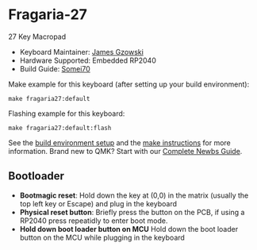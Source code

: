 # Fragaria-27

27 Key Macropad

* Keyboard Maintainer: [James Gzowski](https://github.com/gzowski)
* Hardware Supported: Embedded RP2040
* Build Guide: [Somei70](https://github.com/gzowski/fragaria-27)

Make example for this keyboard (after setting up your build environment):
	
    make fragaria27:default

Flashing example for this keyboard:

    make fragaria27:default:flash

See the [build environment setup](https://docs.qmk.fm/#/getting_started_build_tools) and the [make instructions](https://docs.qmk.fm/#/getting_started_make_guide) for more information. Brand new to QMK? Start with our [Complete Newbs Guide](https://docs.qmk.fm/#/newbs).

## Bootloader

* **Bootmagic reset**: Hold down the key at (0,0) in the matrix (usually the top left key or Escape) and plug in the keyboard
* **Physical reset button**: Briefly press the button on the PCB, if using a RP2040 press repeatidly to enter boot mode.
* **Hold down boot loader button on MCU** Hold down the boot loader button on the MCU while plugging in the keyboard
